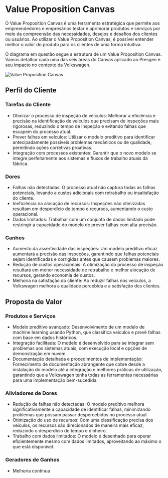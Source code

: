 # Value Proposition Canvas

O Value Proposition Canvas é uma ferramenta estratégica que permite aos empreendedores e empresários testar e aprimorar produtos e serviços por meio da compreensão das necessidades, desejos e desafios dos clientes ou usuários. Ao utilizar o Value Proposition Canvas, é possível entender melhor o valor do produto para os clientes de uma forma intuitiva.

O diagrama em questão segue a estrutura de um Value Proposition Canvas. Vamos detalhar cada uma das seis áreas do Canvas aplicado ao Presgen e seu impacto no contexto da Volkswagen.

![Value Proposition Canvas](value-proposition-canvas.png)

## Perfil do Cliente

### Tarefas do Cliente
- Otimizar o processo de inspeção de veículos: Melhorar a eficiência e precisão na identificação de veículos que precisam de inspeções mais rigorosas, reduzindo o tempo de inspeção e evitando falhas que escapem do processo atual.
- Prever falhas em veículos: Utilizar o modelo preditivo para identificar antecipadamente possíveis problemas mecânicos ou de qualidade, permitindo ações corretivas proativas.
- Integração com processos existentes: Garantir que o novo modelo se integre perfeitamente aos sistemas e fluxos de trabalho atuais da fábrica.

### Dores
- Falhas não detectadas: O processo atual não captura todas as falhas potenciais, levando a custos adicionais com retrabalho ou insatisfação do cliente.
- Ineficiência na alocação de recursos: Inspeções não otimizadas resultam em desperdício de tempo e recursos, aumentando o custo operacional.
- Dados limitados: Trabalhar com um conjunto de dados limitado pode restringir a capacidade do modelo de prever falhas com alta precisão.

### Ganhos
- Aumento da assertividade das inspeções: Um modelo preditivo eficaz aumentará a precisão das inspeções, garantindo que falhas potenciais sejam identificadas e corrigidas antes que causem problemas maiores.
- Redução de custos operacionais: A otimização do processo de inspeção resultará em menor necessidade de retrabalho e melhor alocação de recursos, gerando economia de custos.
- Melhoria na satisfação do cliente: Ao reduzir falhas nos veículos, a Volkswagen melhora a qualidade percebida e a satisfação dos clientes.

## Proposta de Valor

### Produtos e Serviços
- Modelo preditivo avançado: Desenvolvimento de um modelo de machine learning usando Python, que classifica veículos e prevê falhas com base em dados históricos.
- Integração facilitada: O modelo é desenvolvido para se integrar sem problemas aos sistemas atuais, com execução local e opções de demonstração em nuvem.
- Documentação detalhada e procedimentos de implementação: Fornecimento de documentação abrangente que cobre desde a instalação do modelo até a integração e melhores práticas de utilização, garantindo que a Volkswagen tenha todas as ferramentas necessárias para uma implementação bem-sucedida.

### Aliviadores de Dores
- Redução de falhas não detectadas: O modelo preditivo melhora significativamente a capacidade de identificar falhas, minimizando problemas que possam passar despercebidos no processo atual.
- Otimização do uso de recursos: Com uma classificação precisa dos veículos, os recursos são direcionados de maneira mais eficaz, reduzindo o desperdício de tempo e dinheiro.
- Trabalho com dados limitados: O modelo é desenhado para operar eficientemente mesmo com dados limitados, aproveitando ao máximo o que está disponível.

### Geradores de Ganhos
- Melhoria contínua
